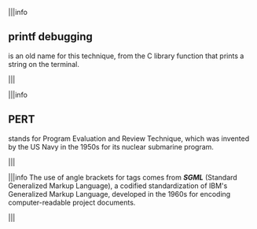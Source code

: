 |||info
## printf debugging

is an old name for this technique, from the C library function that     prints a string on the terminal.

|||

|||info
## PERT
stands for Program Evaluation and Review Technique, which was invented by the US Navy in the 1950s for its nuclear submarine program.

|||

|||info
The use of angle brackets for tags
comes from _**SGML**_ (Standard Generalized Markup Language),
a codified standardization of IBM's Generalized Markup
Language, developed  in the 1960s for encoding
computer-readable project documents.

|||
